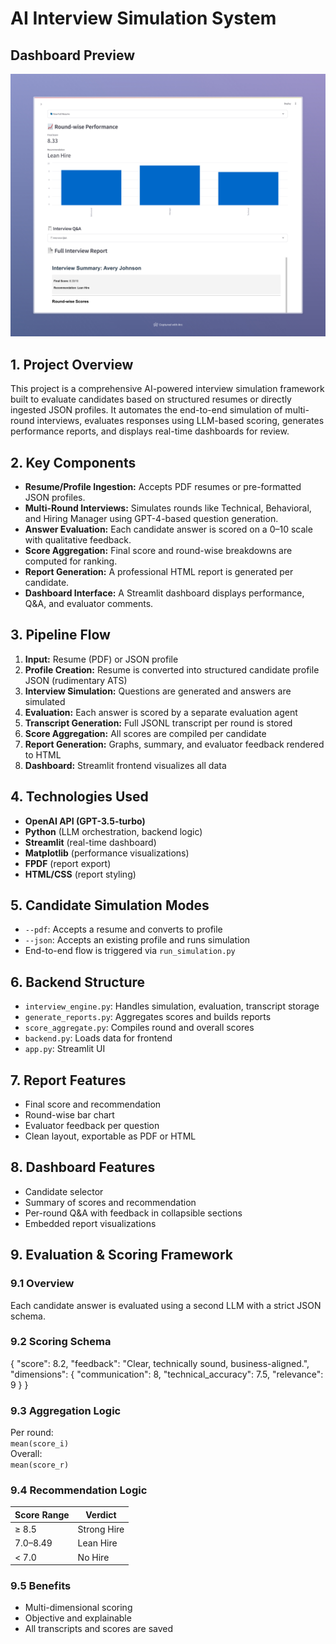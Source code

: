 # AI Interview Simulation System

## Dashboard Preview
![](https://github.com/DSM2499/AI_Interview_Simulator/blob/main/screenshots/AI%20Interview%20Review.jpeg)

## 1. Project Overview

This project is a comprehensive AI-powered interview simulation framework built to evaluate candidates based on structured resumes or directly ingested JSON profiles. It automates the end-to-end simulation of multi-round interviews, evaluates responses using LLM-based scoring, generates performance reports, and displays real-time dashboards for review.

## 2. Key Components

- **Resume/Profile Ingestion:** Accepts PDF resumes or pre-formatted JSON profiles.
- **Multi-Round Interviews:** Simulates rounds like Technical, Behavioral, and Hiring Manager using GPT-4-based question generation.
- **Answer Evaluation:** Each candidate answer is scored on a 0–10 scale with qualitative feedback.
- **Score Aggregation:** Final score and round-wise breakdowns are computed for ranking.
- **Report Generation:** A professional HTML report is generated per candidate.
- **Dashboard Interface:** A Streamlit dashboard displays performance, Q&A, and evaluator comments.

## 3. Pipeline Flow

1. **Input:** Resume (PDF) or JSON profile
2. **Profile Creation:** Resume is converted into structured candidate profile JSON (rudimentary ATS)
3. **Interview Simulation:** Questions are generated and answers are simulated
4. **Evaluation:** Each answer is scored by a separate evaluation agent
5. **Transcript Generation:** Full JSONL transcript per round is stored
6. **Score Aggregation:** All scores are compiled per candidate
7. **Report Generation:** Graphs, summary, and evaluator feedback rendered to HTML
8. **Dashboard:** Streamlit frontend visualizes all data

## 4. Technologies Used

- **OpenAI API (GPT-3.5-turbo)**
- **Python** (LLM orchestration, backend logic)
- **Streamlit** (real-time dashboard)
- **Matplotlib** (performance visualizations)
- **FPDF** (report export)
- **HTML/CSS** (report styling)

## 5. Candidate Simulation Modes

- `--pdf`: Accepts a resume and converts to profile
- `--json`: Accepts an existing profile and runs simulation
- End-to-end flow is triggered via `run_simulation.py`

## 6. Backend Structure

- `interview_engine.py`: Handles simulation, evaluation, transcript storage
- `generate_reports.py`: Aggregates scores and builds reports
- `score_aggregate.py`: Compiles round and overall scores
- `backend.py`: Loads data for frontend
- `app.py`: Streamlit UI

## 7. Report Features

- Final score and recommendation
- Round-wise bar chart
- Evaluator feedback per question
- Clean layout, exportable as PDF or HTML

## 8. Dashboard Features

- Candidate selector
- Summary of scores and recommendation
- Per-round Q&A with feedback in collapsible sections
- Embedded report visualizations

## 9. Evaluation & Scoring Framework

### 9.1 Overview

Each candidate answer is evaluated using a second LLM with a strict JSON schema.

### 9.2 Scoring Schema

{
  "score": 8.2,
  "feedback": "Clear, technically sound, business-aligned.",
  "dimensions": {
    "communication": 8,
    "technical_accuracy": 7.5,
    "relevance": 9
  }
}

### 9.3 Aggregation Logic

Per round:  
`mean(score_i)`  
Overall:  
`mean(score_r)`

### 9.4 Recommendation Logic

| Score Range | Verdict       |
|-------------|---------------|
| ≥ 8.5       | Strong Hire   |
| 7.0–8.49    | Lean Hire     |
| < 7.0       | No Hire       |

### 9.5 Benefits

- Multi-dimensional scoring
- Objective and explainable
- All transcripts and scores are saved

